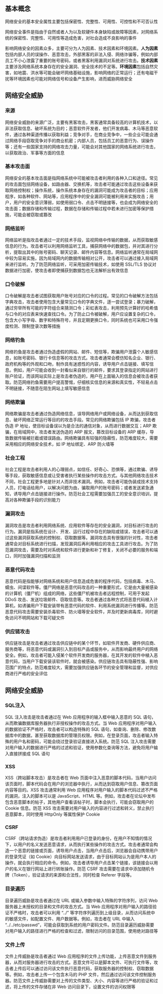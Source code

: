 ## 基本概念

网络安全的基本安全属性主要包括保密性、完整性、可用性、可控性和不可否认性

网络安全事件是指由于自然或者人为以及软硬件本身缺陷或故障等因素，对网络系统的保密性、完整性、可用性等造成危害，对社会造成不良影响的事件

影响网络安全的因素众多，主要可分为人为因素、技术因素和环境因素。**人为因素**包括内部人员的误操作、恶意攻击，外部黑客的非法入侵、网络诈骗等，例如内部员工不小心泄露了重要的账号密码，或者黑客利用漏洞对系统进行攻击。**技术因素**主要涉及网络系统本身存在的安全漏洞、安全技术的不足等。**环境因素**包括自然灾害，如地震、洪水等可能会破坏网络基础设施，影响网络的正常运行；还有电磁干扰等环境因素也可能对网络信号和设备产生影响，进而威胁网络安全

## 网络安全威胁

### 来源

网络安全威胁的来源广泛，主要有黑客攻击，黑客通常具备较高的计算机技术，以非法获取信息、破坏系统为目的；恶意软件开发者，他们开发病毒、木马等恶意软件，通过各种渠道传播以获取利益；竞争对手，在商业竞争中，一些企业可能会通过网络手段窃取竞争对手的商业机密；内部人员，包括员工的恶意行为、误操作等；还有一些国家支持的网络攻击力量，可能会对其他国家的网络系统进行攻击，以获取政治、军事等方面的信息

### 基本攻击面

网络安全的基本攻击面是指网络系统中可能被攻击者利用的各种入口和途径。常见的攻击面包括网络设备，如路由器、交换机等，攻击者可能通过攻击这些设备来获取网络控制权；操作系统，操作系统本身存在的漏洞可能成为攻击者的目标；应用程序，如各种软件、网站等，应用程序中的安全漏洞可能被利用来实施攻击；用户，用户的安全意识薄弱，如使用弱口令、点击不明链接等，也会成为网络安全的攻击面；数据存储和传输过程，数据在存储和传输过程中若未进行加密等保护措施，可能会被窃取或篡改

### 网络监听

网络监听是指攻击者通过一定的技术手段，监视网络中传输的数据，从而获取敏感信息的行为。攻击者可以利用网络监听工具，捕获网络中的数据包，并对其进行分析，提取出其中的账号密码、聊天记录、邮件内容等信息。网络监听通常在局域网中较为容易实施，因为局域网内的数据传输相对公开，攻击者可以通过接入局域网来进行监听。为了防范网络监听，可采用加密传输技术，如使用 SSL/TLS 协议对数据进行加密，使攻击者即使捕获到数据包也无法解析出有效信息

### 口令破解

口令破解是攻击者试图获取用户账号对应的口令的过程。常见的口令破解方法包括字典攻击，攻击者使用包含大量常见口令的字典文件，逐一尝试登录；暴力破解，通过穷举所有可能的字符组合来猜测口令；彩虹表攻击，利用预先计算好的哈希值与口令的对应表来快速查找口令。为了防止口令被破解，用户应设置复杂的口令，包含大小写字母、数字和特殊符号，并且定期更换口令，同时系统也可采用口令强度检测、限制登录次数等措施

### 网络钓鱼

网络钓鱼是攻击者通过伪造虚假的网站、邮件、短信等，欺骗用户泄露个人敏感信息，如账号密码、银行卡信息等的攻击方式。攻击者通常会模仿知名企业、银行、政府机构等的外观和口吻，制作具有迷惑性的内容，诱导用户点击链接、填写信息。例如，用户可能会收到一封看似来自银行的邮件，要求其登录指定的网站进行账户验证，而该网站实际上是攻击者伪造的，用户在上面输入的信息会被攻击者获取。防范网络钓鱼需要用户提高警惕，仔细核实信息的来源和真实性，不轻易点击不明链接，不随意在陌生网站上填写敏感信息

### 网络欺骗

网络欺骗是攻击者通过伪造网络信息，误导网络用户或网络设备，从而达到获取信息、破坏网络正常运行等目的的攻击手段。常见的网络欺骗包括 IP 欺骗，攻击者伪造 IP 地址，使目标设备误以为是合法的通信对象，从而进行数据交互；ARP 欺骗，在局域网中，攻击者发送伪造的 ARP 报文，篡改目标设备的 ARP 缓存，导致数据传输被拦截或错误路由。网络欺骗具有较强的隐蔽性，防范难度较大，需要采用相应的网络安全技术，如 IP 地址绑定、ARP 防火墙等

### 社会工程

社会工程是攻击者利用人的心理弱点，如信任、好奇心、恐惧等，通过欺骗、诱导等手段，获取敏感信息或让受害者执行某些操作的攻击方式。与其他网络攻击技术不同，社会工程更多地是针对人而非技术漏洞。例如，攻击者可能伪装成技术支持人员，打电话给用户，以解决问题为由，骗取用户的账号密码；或者发送紧急通知，诱导用户点击链接进行操作。防范社会工程需要加强员工的安全意识培训，提高对各种欺骗手段的识别能力

### 漏洞攻击

漏洞攻击是攻击者利用网络系统、应用软件等存在的安全漏洞，对目标进行攻击的行为。漏洞是指系统在设计、开发、运行过程中存在的缺陷或错误，攻击者可以通过这些漏洞获取系统的控制权、窃取数据等。漏洞攻击具有很强的针对性，攻击者通常会对目标系统进行扫描，发现漏洞后再利用相应的攻击工具进行攻击。为了防范漏洞攻击，需要及时对系统和软件进行更新和补丁修复，关闭不必要的服务和端口，同时加强漏洞扫描和监测

### 恶意代码攻击

恶意代码是指能够对网络系统和用户信息造成危害的程序代码，包括病毒、木马、蠕虫、间谍软件等。僵尸网络是恶意代码攻击的一种重要形式，它是由大量被感染的计算机（僵尸机）组成的网络，这些僵尸机被攻击者远程控制，可用于发起 DDoS 攻击、发送垃圾邮件、窃取信息等。攻击者通过各种方式将恶意代码植入计算机，如诱骗用户下载安装带有恶意代码的软件、利用系统漏洞进行传播等。防范恶意代码攻击需要安装杀毒软件、防火墙等安全软件，并及时更新病毒库，同时避免访问不明网站和下载可疑文件

### 供应链攻击

供应链攻击是攻击者通过攻击供应链中的某个环节，如软件开发商、硬件供应商、服务商等，将恶意代码或漏洞引入到目标产品或服务中，从而影响最终用户的网络安全。例如，攻击者可能入侵某个软件开发商的服务器，在其开发的软件中植入恶意代码，当用户下载安装该软件时，就会被感染。供应链攻击具有隐蔽性强、影响范围广的特点，防范难度较大，需要加强供应链各环节的安全管理和监督，对供应商进行严格的安全评估

## 网络安全威胁

### SQL注入

SQL 注入攻击是攻击者通过在 Web 应用程序的输入框中输入恶意的 SQL 语句，从而欺骗数据库服务器执行非授权操作的攻击方式。当 Web 应用程序对用户输入的数据验证不严格时，攻击者可以构造特殊的 SQL 语句，如查询、删除、修改数据库中的数据，甚至获取数据库的管理员权限。例如，在登录页面，攻击者输入特殊的用户名和密码，可能会绕过登录验证直接进入系统。防范 SQL 注入攻击需要对用户输入的数据进行严格的过滤和验证，使用参数化查询等方法，避免将用户输入直接拼接成 SQL 语句

### XSS

XSS（跨站脚本攻击）是攻击者在 Web 页面中注入恶意的脚本代码，当用户访问该页面时，脚本代码会在用户的浏览器中执行，从而达到窃取用户信息、篡改页面内容等目的。XSS 攻击通常利用 Web 应用程序对用户输入的脚本代码过滤不严格的漏洞，注入的脚本可以是 JavaScript、HTML 等。例如，攻击者在论坛中发布包含恶意脚本的帖子，其他用户查看该帖子时，脚本会执行，可能会窃取用户的 Cookie 信息。防范 XSS 攻击需要对用户输入的内容进行过滤和转义，禁止执行恶意脚本，同时使用 HttpOnly 等属性保护 Cookie

### CSRF

CSRF（跨站请求伪造）是攻击者利用用户已登录的身份，在用户不知情的情况下，以用户的名义发送恶意请求，从而执行某些操作的攻击方式。攻击者通常会构造一个恶意的链接或页面，诱导用户点击，当用户点击后，浏览器会自动携带用户的登录凭证（如 Cookie）向目标网站发送请求，由于目标网站认为是用户本人的操作，就会执行相应的命令。例如，攻击者诱导用户点击某个链接，该链接会以用户的名义在银行网站上进行转账操作。防范 CSRF 攻击需要在请求中添加随机令牌（Token），验证请求的来源和合法性，同时检查 Referer 字段等。

### 目录遍历

目录遍历威胁是攻击者通过在 URL 或输入参数中输入特殊的字符序列，访问 Web 服务器上未授权的目录和文件的攻击方式。当 Web 应用程序对用户输入的路径验证不严格时，攻击者可以利用 “../” 等字符序列遍历到上级目录，从而访问系统中的敏感文件，如配置文件、用户数据等。例如，攻击者在 URL 中输入 “../../etc/passwd”，可能会获取到系统的用户密码文件。防范目录遍历威胁需要对用户输入的路径进行严格的检查和过滤，限制访问的目录范围，使用绝对路径等

### 文件上传

文件上传威胁是攻击者通过 Web 应用程序的文件上传功能，上传恶意文件到服务器，从而对服务器进行攻击的方式。恶意文件可以是脚本文件、可执行文件等，攻击者上传后可以通过访问该文件执行恶意代码，获取服务器的控制权、窃取数据等。例如，攻击者上传一个包含木马的 PHP 文件，然后通过访问该文件控制服务器。防范文件上传威胁需要对上传的文件类型、大小、内容等进行严格的验证和过滤，将上传的文件存储在非 Web 访问目录下，设置文件的访问权限等